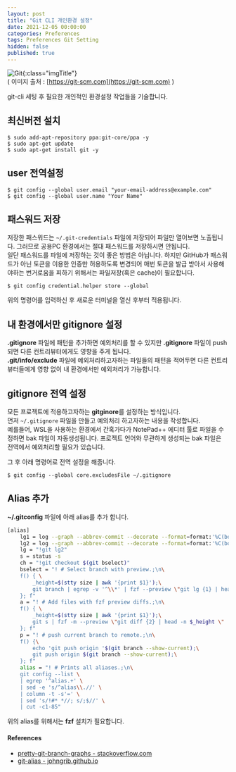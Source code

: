 ```yaml
---
layout: post
title: "Git CLI 개인환경 설정"
date: 2021-12-05 00:00:00
categories: Preferences
tags: Preferences Git Setting
hidden: false
published: true
---
```


![Git](https://git-scm.com/images/logo@2x.png){:class="imgTitle"}  
( 이미지 출처 : [https://git-scm.com](https://git-scm.com) )  

git-cli 세팅 후 필요한 개인적인 환경설정 작업들을 기술합니다.  

<!--more-->

## 최신버전 설치

~~~terminal
$ sudo add-apt-repository ppa:git-core/ppa -y
$ sudo apt-get update
$ sudo apt-get install git -y
~~~

## user 전역설정

~~~terminal
$ git config --global user.email "your-email-address@example.com"
$ git config --global user.name "Your Name"
~~~


## 패스워드 저장

저장한 패스워드는 ```~/.git-credentials``` 파일에 저장되어 파일만 열어보면 노출됩니다. 그러므로 공용PC 환경에서는 절대 패스워드를 저장하시면 안됩니다.  
일단 패스워드를 파일에 저장하는 것이 좋은 방법은 아닙니다. 하지만 GitHub가 패스워드가 아닌 토큰을 이용한 인증만 허용하도록 변경되어 매번 토큰을 발급 받아서 사용해야하는 번거로움을 피하기 위해서는 파일저장(혹은 cache)이 필요합니다.

~~~terminal
$ git config credential.helper store --global
~~~

위의 명령어를 입력하신 후 새로운 터미널을 열신 후부터 적용됩니다.  

## 내 환경에서만 gitignore 설정

**.gitignore** 파일에 패턴을 추가하면 예외처리를 할 수 있지만 **.gitignore** 파일이 push되면 다른 컨트리뷰터에게도 영향을 주게 됩니다.  
**.git/info/exclude** 파일에 예외처리하고자하는 파일들의 패턴을 적어두면 다른 컨트리뷰터들에게 영향 없이 내 환경에서만 예외처리가 가능합니다.  

## gitignore 전역 설정

모든 프로젝트에 적용하고자하는 **gitginore**를 설정하는 방식입니다.  
먼저 ```~/.gitignore``` 파일을 만들고 예외처리 하고자하는 내용을 작성합니다.  
예를들어, WSL을 사용하는 환경에서 간혹가다가 NotePad++ 에디터 툴로 파일을 수정하면 bak 파일이 자동생성됩니다. 프로젝트 언어와 무관하게 생성되는 bak 파일은 전역에서 예외처리할 필요가 있습니다.  

그 후 아래 명령어로 전역 설정을 해줍니다.  

~~~terminal
$ git config --global core.excludesFile ~/.gitignore
~~~



## Alias 추가 

**~/.gitconfig** 파일에 아래 alias를 추가 합니다.

~~~bash
[alias]
    lg1 = log --graph --abbrev-commit --decorate --format=format:'%C(bold blue)%h%C(reset) - %C(bold green)(%ar)%C(reset) %C(white)%s%C(reset) %C(dim white)- %an%C(reset)%C(bold yellow)%d%C(reset)' --all
    lg2 = log --graph --abbrev-commit --decorate --format=format:'%C(bold blue)%h%C(reset) - %C(bold cyan)%aD%C(reset) %C(bold green)(%ar)%C(reset)%C(bold yellow)%d%C(reset)%n''          %C(white)%s%C(reset) %C(dim white)- %an%C(reset)' --all
    lg = "!git lg2"
    s = status -s
    ch = "!git checkout $(git bselect)"
    bselect = "! # Select branch with preview.;\n\
    f() { \
        _height=$(stty size | awk '{print $1}');\
        git branch | egrep -v '^\\*' | fzf --preview \"git lg {1} | head -n $_height\"; \
    }; f"
    a = "! # Add files with fzf preview diffs.;\n\
    f() { \
        _height=$(stty size | awk '{print $1}');\
        git s | fzf -m --preview \"git diff {2} | head -n $_height \" | awk '{print $2}' | xargs git add; \
    }; f"
    p = "! # push current branch to remote.;\n\
    f() {\
        echo 'git push origin '$(git branch --show-current);\
        git push origin $(git branch --show-current);\
    }; f"
    alias = "! # Prints all aliases.;\n\
    git config --list \
    | egrep '^alias.+' \
    | sed -e 's/^alias\\.//' \
    | column -t -s'=' \
    | sed 's/!#* *//; s/;$//' \
    | cut -c1-85"    
~~~

위의 alias를 위해서는 **fzf** 설치가 필요합니다.  

#### References

  * [pretty-git-branch-graphs - stackoverflow.com](https://stackoverflow.com/a/9074343)
  * [git-alias - johngrib.github.io](https://johngrib.github.io/wiki/git-alias/)
